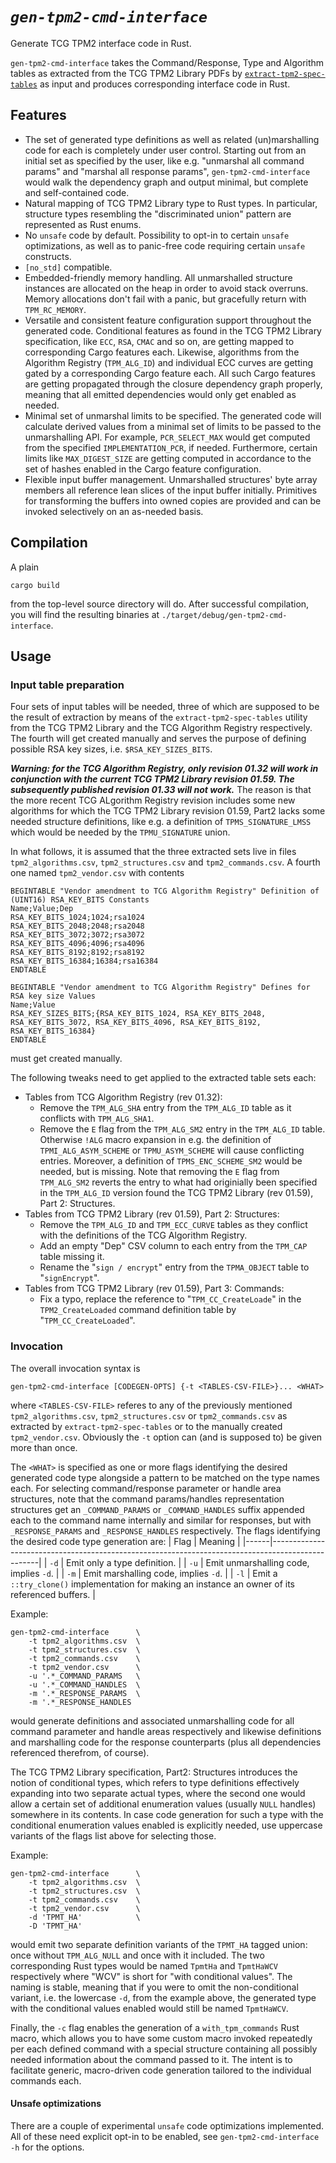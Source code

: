 # *`gen-tpm2-cmd-interface`*
Generate TCG TPM2 interface code in Rust.

`gen-tpm2-cmd-interface` takes the Command/Response, Type and Algorithm tables as extracted from the TCG TPM2 Library
PDFs by [`extract-tpm2-spec-tables`](https://github.com/nicstange/extract-tpm2-spec-tables) as input and produces
corresponding interface code in Rust.

## Features
- The set of generated type definitions as well as related (un)marshalling code for each is completely under user
  control. Starting out from an initial set as specified by the user, like e.g. "unmarshal all command params" and
  "marshal all response params", `gen-tpm2-cmd-interface` would walk the dependency graph and output minimal, but
  complete and self-contained code.
- Natural mapping of TCG TPM2 Library type to Rust types. In particular, structure types resembling the "discriminated
  union" pattern are represented as Rust enums.
- No `unsafe` code by default. Possibility to opt-in to certain `unsafe` optimizations, as well as to panic-free
  code requiring certain `unsafe` constructs.
- `[no_std]` compatible.
- Embedded-friendly memory handling. All unmarshalled structure instances are allocated on the heap in order to avoid
  stack overruns. Memory allocations don't fail with a panic, but gracefully return with `TPM_RC_MEMORY`.
- Versatile and consistent feature configuration support throughout the generated code. Conditional features as found in
  the TCG TPM2 Library specification, like `ECC`, `RSA`, `CMAC` and so on, are getting mapped to corresponding Cargo
  features each. Likewise, algorithms from the Algorithm Registry (`TPM_ALG_ID`) and individual ECC curves are getting
  gated by a corresponding Cargo feature each. All such Cargo features are getting propagated through the closure
  dependency graph properly, meaning that all emitted dependencies would only get enabled as needed.
- Minimal set of unmarshal limits to be specified. The generated code will calculate derived values from a minimal set
  of limits to be passed to the unmarshalling API. For example, `PCR_SELECT_MAX` would get computed from the specified
  `IMPLEMENTATION_PCR`, if needed. Furthermore, certain limits like `MAX_DIGEST_SIZE` are getting computed in accordance
  to the set of hashes enabled in the Cargo feature configuration.
- Flexible input buffer management. Unmarshalled structures' byte array members all reference lean slices of the input
  buffer initially. Primitives for transforming the buffers into owned copies are provided and can be invoked selectively
  on an as-needed basis.

## Compilation
A plain
```
cargo build
```
from the top-level source directory will do. After successful compilation, you will find the resulting binaries
at `./target/debug/gen-tpm2-cmd-interface`.


## Usage
### Input table preparation
Four sets of input tables will be needed, three of which are supposed to be the result of extraction by means of the
`extract-tpm2-spec-tables` utility from the TCG TPM2 Library and the TCG Algorithm Registry respectively. The fourth
will get created manually and serves the purpose of defining possible RSA key sizes, i.e. `$RSA_KEY_SIZES_BITS`.

**_Warning: for the TCG Algorithm Registry, only revision 01.32 will work in conjunction with the current TCG TPM2
Library revision 01.59. The subsequently published revision 01.33 will not work._** The reason is that the more recent
TCG ALgorithm Registry revision includes some new algorithms for which the TCG TPM2 Library revision 01.59, Part2 lacks
some needed structure definitions, like e.g. a definition of `TPMS_SIGNATURE_LMSS` which would be needed by the
`TPMU_SIGNATURE` union.

In what follows, it is assumed that the three extracted sets live in files `tpm2_algorithms.csv`, `tpm2_structures.csv`
and `tpm2_commands.csv`. A fourth one named `tpm2_vendor.csv` with contents
```
BEGINTABLE "Vendor amendment to TCG Algorithm Registry" Definition of (UINT16) RSA_KEY_BITS Constants
Name;Value;Dep
RSA_KEY_BITS_1024;1024;rsa1024
RSA_KEY_BITS_2048;2048;rsa2048
RSA_KEY_BITS_3072;3072;rsa3072
RSA_KEY_BITS_4096;4096;rsa4096
RSA_KEY_BITS_8192;8192;rsa8192
RSA_KEY_BITS_16384;16384;rsa16384
ENDTABLE

BEGINTABLE "Vendor amendment to TCG Algorithm Registry" Defines for RSA key size Values
Name;Value
RSA_KEY_SIZES_BITS;{RSA_KEY_BITS_1024, RSA_KEY_BITS_2048, RSA_KEY_BITS_3072, RSA_KEY_BITS_4096, RSA_KEY_BITS_8192, RSA_KEY_BITS_16384}
ENDTABLE
```
must get created manually.

The following tweaks need to get applied to the extracted table sets each:
- Tables from TCG Algorithm Registry (rev 01.32):
  - Remove the `TPM_ALG_SHA` entry from the `TPM_ALG_ID` table as it conflicts with `TPM_ALG_SHA1`.
  - Remove the `E` flag from the `TPM_ALG_SM2` entry in the `TPM_ALG_ID` table. Otherwise `!ALG` macro expansion in
    e.g. the definition of `TPMI_ALG_ASYM_SCHEME` or `TPMU_ASYM_SCHEME` will cause conflicting entries. Moreover, a
    definition of `TPMS_ENC_SCHEME_SM2` would be needed, but is missing. Note that removing the `E` flag from
    `TPM_ALG_SM2` reverts the entry to what had originially been specified in the `TPM_ALG_ID` version found the TCG
    TPM2 Library (rev 01.59), Part 2: Structures.
- Tables from TCG TPM2 Library (rev 01.59), Part 2: Structures:
  - Remove the `TPM_ALG_ID` and `TPM_ECC_CURVE` tables as they conflict with the definitions of the
    TCG Algorithm Registry.
  - Add an empty "Dep" CSV column to each entry from the `TPM_CAP` table missing it.
  - Rename the "`sign / encrypt`" entry from the `TPMA_OBJECT` table to "`signEncrypt`".
- Tables from TCG TPM2 Library (rev 01.59), Part 3: Commands:
  - Fix a typo, replace the reference to "`TPM_CC_CreateLoade`" in the `TPM2_CreateLoaded` command definition table by
    "`TPM_CC_CreateLoaded`".

### Invocation
The overall invocation syntax is
```
gen-tpm2-cmd-interface [CODEGEN-OPTS] {-t <TABLES-CSV-FILE>}... <WHAT>
```
where `<TABLES-CSV-FILE>` referes to any of the previously mentioned `tpm2_algorithms.csv`, `tpm2_structures.csv` or
`tpm2_commands.csv` as extracted by `extract-tpm2-spec-tables` or to the manually created `tpm2_vendor.csv`. Obviously
the `-t` option can (and is supposed to) be given more than once.

The `<WHAT>` is specified as one or more flags identifying the desired generated code type alongside a pattern to be
matched on the type names each. For selecting command/response parameter or handle area structures, note that the
command params/handles representation structures get an `_COMMAND_PARAMS` or `_COMMAND_HANDLES` suffix appended each to
the command name internally and similar for responses, but with `_RESPONSE_PARAMS` and `_RESPONSE_HANDLES` respectively.
The flags identifying the desired code type generation are:
| Flag | Meaning                                                                                          |
|------|--------------------------------------------------------------------------------------------------|
| `-d` | Emit only a type definition.                                                                     |
| `-u` | Emit unmarshalling code, implies `-d`.                                                           |
| `-m` | Emit marshalling code, implies `-d`.                                                             |
| `-l` | Emit a `::try_clone()` implementation for making an instance an owner of its referenced buffers. |

Example:
```
gen-tpm2-cmd-interface      \
    -t tpm2_algorithms.csv  \
    -t tpm2_structures.csv  \
    -t tpm2_commands.csv    \
    -t tpm2_vendor.csv      \
	-u '.*_COMMAND_PARAMS   \
	-u '.*_COMMAND_HANDLES  \
	-m '.*_RESPONSE_PARAMS  \
	-m '.*_RESPONSE_HANDLES
```
would generate definitions and associated unmarshalling code for all command parameter and handle areas respectively and likewise
definitions and marshalling code for the response counterparts (plus all dependencies referenced therefrom, of course).

The TCG TPM2 Library specification, Part2: Structures introduces the notion of conditional types, which refers to type
definitions effectively expanding into two separate actual types, where the second one would allow a certain set of
additional enumeration values (usually `NULL` handles) somewhere in its contents. In case code generation for such a
type with the conditional enumeration values enabled is explicitly needed, use uppercase variants of the flags list
above for selecting those.

Example:
```
gen-tpm2-cmd-interface      \
    -t tpm2_algorithms.csv  \
    -t tpm2_structures.csv  \
    -t tpm2_commands.csv    \
    -t tpm2_vendor.csv      \
	-d 'TPMT_HA'            \
	-D 'TPMT_HA'
```
would emit two separate definition variants of the `TPMT_HA` tagged union: once without `TPM_ALG_NULL` and once with it
included. The two corresponding Rust types would be named `TpmtHa` and `TpmtHaWCV` respectively where "WCV" is short for
"with conditional values". The naming is stable, meaning that if you were to omit the non-conditional variant, i.e. the
lowercase `-d`, from the example above, the generated type with the conditional values enabled would still be named
`TpmtHaWCV`.

Finally, the `-c` flag enables the generation of a `with_tpm_commands` Rust macro, which allows you to have some custom
macro invoked repeatedly per each defined command with a special structure containing all possibly needed information
about the command passed to it. The intent is to facilitate generic, macro-driven code generation tailored to the
individual commands each.

#### Unsafe optimizations
There are a couple of experimental `unsafe` code optimizations implemented. All of these need explicit opt-in to be
enabled, see `gen-tpm2-cmd-interface -h` for the options.
